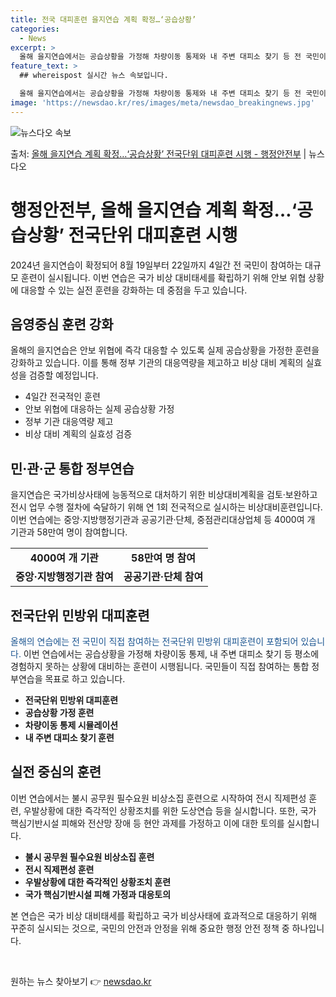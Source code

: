 ```yaml
---
title: 전국 대피훈련 을지연습 계획 확정…‘공습상황’
categories:
  - News
excerpt: >
  올해 을지연습에서는 공습상황을 가정해 차량이동 통제와 내 주변 대피소 찾기 등 전 국민이 직접 참여하는 전국…
feature_text: >
  ## whereispost 실시간 뉴스 속보입니다.

  올해 을지연습에서는 공습상황을 가정해 차량이동 통제와 내 주변 대피소 찾기 등 전 국민이 직접 참여하는 전국…
image: 'https://newsdao.kr/res/images/meta/newsdao_breakingnews.jpg'
---
```


![뉴스다오 속보](https://newsdao.kr/res/images/meta/newsdao_breakingnews.jpg)

<p>출처: <a href="https://newsdao.kr/3854" rel="dofollow">올해 을지연습 계획 확정…‘공습상황’ 전국단위 대피훈련 시행 - 행정안전부</a> | 뉴스다오</p>

<h1>행정안전부, 올해 을지연습 계획 확정…‘공습상황’ 전국단위 대피훈련 시행</h1>
<p data-ke-size="size16">2024년 을지연습이 확정되어 8월 19일부터 22일까지 4일간 전 국민이 참여하는 대규모 훈련이 실시됩니다. 이번 연습은 국가 비상 대비태세를 확립하기 위해 안보 위협 상황에 대응할 수 있는 실전 훈련을 강화하는 데 중점을 두고 있습니다.</p>

<h2 data-ke-size="size26">음영중심 훈련 강화</h2>
<p data-ke-size="size16">올해의 을지연습은 안보 위협에 즉각 대응할 수 있도록 실제 공습상황을 가정한 훈련을 강화하고 있습니다. 이를 통해 정부 기관의 대응역량을 제고하고 비상 대비 계획의 실효성을 검증할 예정입니다.</p>
<ul>
    <li>4일간 전국적인 훈련</li>
    <li>안보 위협에 대응하는 실제 공습상황 가정</li>
    <li>정부 기관 대응역량 제고</li>
    <li>비상 대비 계획의 실효성 검증</li>
</ul>

<h2 data-ke-size="size26">민·관·군 통합 정부연습</h2>
<p data-ke-size="size16">을지연습은 국가비상사태에 능동적으로 대처하기 위한 비상대비계획을 검토·보완하고 전시 업무 수행 절차에 숙달하기 위해 연 1회 전국적으로 실시하는 비상대비훈련입니다. 이번 연습에는 중앙·지방행정기관과 공공기관·단체, 중점관리대상업체 등 4000여 개 기관과 58만여 명이 참여합니다.</p>
<table>
    <tr>
        <td style="text-align: center; height: 17px;"><b>4000여 개 기관</b></td>
        <td style="text-align: center; height: 17px;"><b>58만여 명 참여</b></td>
    </tr>
    <tr>
        <td style="text-align: center; height: 17px;"><b>중앙·지방행정기관 참여</b></td>
        <td style="text-align: center; height: 17px;"><b>공공기관·단체 참여</b></td>
    </tr>
</table>

<h2 data-ke-size="size26">전국단위 민방위 대피훈련</h2>
<p data-ke-size="size16"><span style="color: #1a5490;">올해의 연습에는 전 국민이 직접 참여하는 전국단위 민방위 대피훈련이 포함되어 있습니다.</span> 이번 연습에서는 공습상황을 가정해 차량이동 통제, 내 주변 대피소 찾기 등 평소에 경험하지 못하는 상황에 대비하는 훈련이 시행됩니다. 국민들이 직접 참여하는 통합 정부연습을 목표로 하고 있습니다.</p>
<ul>
    <li><b>전국단위 민방위 대피훈련</b></li>
    <li><b>공습상황 가정 훈련</b></li>
    <li><b>차량이동 통제 시뮬레이션</b></li>
    <li><b>내 주변 대피소 찾기 훈련</b></li>
</ul>

<h2 data-ke-size="size26">실전 중심의 훈련</h2>
<p data-ke-size="size16">이번 연습에서는 불시 공무원 필수요원 비상소집 훈련으로 시작하여 전시 직제편성 훈련, 우발상황에 대한 즉각적인 상황조치를 위한 도상연습 등을 실시합니다. 또한, 국가 핵심기반시설 피해와 전산망 장애 등 현안 과제를 가정하고 이에 대한 토의를 실시합니다.</p>
<ul>
    <li><b>불시 공무원 필수요원 비상소집 훈련</b></li>
    <li><b>전시 직제편성 훈련</b></li>
    <li><b>우발상황에 대한 즉각적인 상황조치 훈련</b></li>
    <li><b>국가 핵심기반시설 피해 가정과 대응토의</b></li>
</ul>

<p data-ke-size="size16">본 연습은 국가 비상 대비태세를 확립하고 국가 비상사태에 효과적으로 대응하기 위해 꾸준히 실시되는 것으로, 국민의 안전과 안정을 위해 중요한 행정 안전 정책 중 하나입니다.</p>
<p data-ke-size="size16">&nbsp;</p> 

원하는 뉴스 찾아보기 👉 <a href="https://newsdao.kr" rel="dofollow">newsdao.kr</a>


